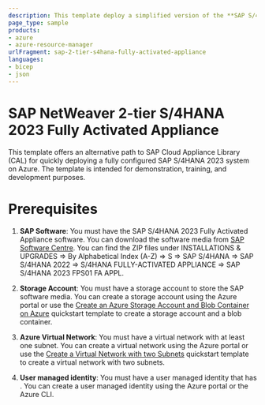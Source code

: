 ```yaml
---
description: This template deploy a simplified version of the **SAP S/4HANA 2023 Fully Activated Appliance**. 
page_type: sample
products:
- azure
- azure-resource-manager
urlFragment: sap-2-tier-s4hana-fully-activated-appliance
languages:
- bicep
- json
---
```

# SAP NetWeaver 2-tier S/4HANA 2023 Fully Activated Appliance

This template offers an alternative path to SAP Cloud Appliance Library (CAL) for quickly deploying a fully configured SAP S/4HANA 2023 system on Azure. The template is intended for demonstration, training, and development purposes. 

# Prerequisites

1. **SAP Software**: You must have the SAP S/4HANA 2023 Fully Activated Appliance software. You can download the software media from [SAP Software Centre](https://me.sap.com/softwarecenter). You can find the ZIP files under INSTALLATIONS & UPGRADES => By Alphabetical Index (A-Z) => S => SAP S/4HANA => SAP S/4HANA 2022 => S/4HANA FULLY-ACTIVATED APPLIANCE => SAP S/4HANA 2023 FPS01 FA APPL.

2. **Storage Account**: You must have a storage account to store the SAP software media. You can create a storage account using the Azure portal or use the [Create an Azure Storage Account and Blob Container on Azure](https://github.com/Azure/azure-quickstart-templates/tree/master/quickstarts/microsoft.storage/storage-blob-container) quickstart template to create a storage account and a blob container.

3. **Azure Virtual Network**: You must have a virtual network with at least one subnet. You can create a virtual network using the Azure portal or use the [Create a Virtual Network with two Subnets](https://github.com/Azure/azure-quickstart-templates/tree/master/quickstarts/microsoft.network/vnet-two-subnets) quickstart template to create a virtual network with two subnets.

4. **User managed identity**: You must have a user managed identity that has . You can create a user managed identity using the Azure portal or the Azure CLI.







